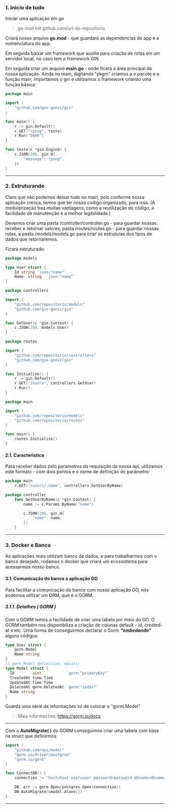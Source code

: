 ### 1. Inicio de tudo

Iniciar uma aplicação em go

> go mod init github.com/url-do-repositorio

Criará nosso arquivo **go.mod** - que guardará as dependencias do app e a nomenclatura do app.

Em seguida baixar um framework que auxilie para criação de rotas em um servidor local, no caso tem o framework GIN

Em seguida criar um arquivo **main.go** - onde ficará a área principal da nossa aplicação.
Ainda no main, digitando "pkgm" criamos a o pacote e a função main, importamos o gin e utilizamos o framework criando uma função básica:

```go
package main

import (
	"github.com/gin-gonic/gin"
)

func main() {
	r := gin.Default()
	r.GET("/ping", teste)
	r.Run("8000")
}

func teste(c *gin.Engine) {
    c.JSON(200, gin.H{
        "message": "pong",
    })
}
```

---

### 2. Estruturando

Claro que não podemos deixar tudo no main, pois conforme nossa aplicação cresça, temos que ter nosso codigo organizado, para isso. (A modularização traz muitas vantagens, como a reutilização do código, a facilidade de manutenção e a melhor legibilidade.)

Devemos criar uma pasta /controller/controller.go - para guardar nossas receber e retornar valores, pasta /routes/routes.go - para guardar nossas rotas, a pasta /models/models.go para criar as estruturas dos tipos de dados que retornaremos.

Ficará estruturado:

```go
package models

type User struct {
	Id string `json:"name"`
	Name  string  `json:"name"`
}
```

```go
package controllers

import (
	"github.com/repositorio/models"
	"github.com/gin-gonic/gin"
)

func GetUser(c *gin.Context) {
	c.JSON(200, models.User)
}
```

```go
package routes

import (
	"github.com/repositorio/controllers"
	"github.com/gin-gonic/gin"
)

func Initialize() {
	r := gin.Default()
	r.GET("/users", controllers.GetUser)
	r.Run()
}
```

```go
package main

import (
	"github.com/repositorio/models"
	"github.com/repositorio/routes"
)

func main() {
	routes.Initialize()
}
```

#### 2.1. Caracteristica

Para receber dados pelo parametros da requisição da nossa api, utilizamos este formato - com dois pontos e o nome de definição do parâmetro:

```go
package main
	r.GET("/users/:nome", controllers.GetUserByName)

package controller
	func GetUserByName(c *gin.Context) {
		name := c.Params.ByName("name")

		c.JSON(200, gin.H{		
			"name": name,
		})
	}
```

---

### 3. Docker e Banco

As aplicações reais utilizam banco de dados, e para trabalharmos com o banco desejado, rodamos o docker que criará um ecossistema para acessarmos nosso banco.

#### 3.1. Comunicação do banco a aplicação GO

Para facilitar a comunicação do banco com nossa aplicação GO, nós podemos utilizar um ORM, que é o GORM.

##### 3.1.1. Detalhes ( GORM )

Com o GORM temos a facilidade de criar uma tabela por meio do GO. 
O GORM também nos disponibiliza a criação de colunas default - id, created-at e etc. Uma forma de conseguirmos declarar o Gorm **_“embedando”_** alguns códigos:

```go
type User struct {
	gorm.Model
	Name string
}
// gorm.Model definition, equals:
type Model struct {
  ID        uint           `gorm:"primaryKey"`
  CreatedAt time.Time
  UpdatedAt time.Time
  DeletedAt gorm.DeletedAt `gorm:"index"`
  Name string
}
```

Guarda uma série de informações só de colocar o "gorm.Model"

> Mais informações: https://gorm.io/docs

--- 

Com o **AutoMigrate( )** do GORM conseguimos criar uma tabela com base na struct que definirmos

```go
import (
	"github.com/api/model"
	"gorm.io/driver/postgres"
	"gorm.io/gorm"
)

func ConnectDB() {
	connection := "host=host user=user password=password dbname=dbname port=port"

	DB, err := gorm.Open(postgres.Open(connection))
	DB.AutoMigrate(&model.Aluno{})
}
```

---

